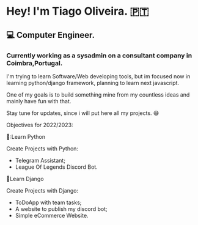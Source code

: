 # Hey! I'm Tiago Oliveira. 🇵🇹

## 💻 Computer Engineer.

### Currently working as a sysadmin on a consultant company in Coimbra,Portugal.

I'm trying to learn Software/Web developing tools, but im focused now in learning python/django framework, planning to learn next javascript.

One of my goals is to build something mine from my countless ideas and mainly have fun with that.

Stay tune for updates, since i will put here all my projects. 😅


Objectives for 2022/2023:

🐍:Learn Python

Create Projects with Python:
 - Telegram Assistant;
 - League Of Legends Discord Bot.

🦎Learn Django

Create Projects with Django:
 - ToDoApp with team tasks;
 - A website to publish my discord bot;
 - Simple eCommerce Website.
